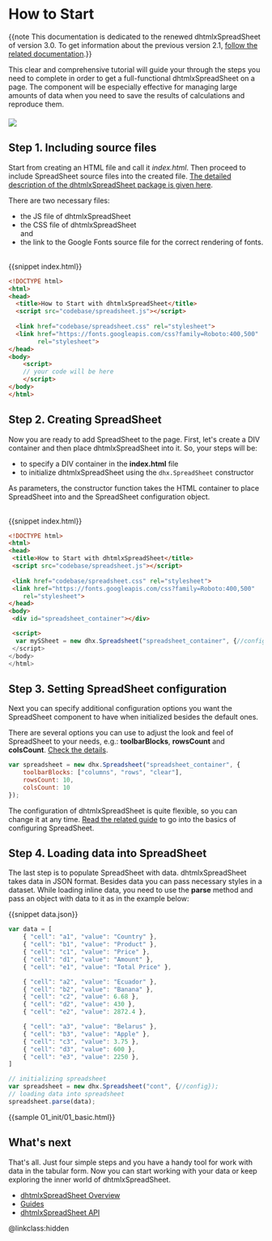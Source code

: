 How to Start
=============

{{note This documentation is dedicated to the renewed dhtmlxSpreadSheet of version 3.0. To get information about the previous version 2.1, 
[follow the related documentation](https://docs.dhtmlx.com/spreadsheet__index.html).}}

This clear and comprehensive tutorial will guide your through the steps you need to complete in order to get a full-functional dhtmlxSpreadSheet on a page. The component will be especially effective for 
managing large amounts of data when you need to save the results of calculations and reproduce them. 

<img style="margin: 20px auto; display: block;" src="spreadsheet_init.png">

Step 1. Including source files
----------------------

Start from creating an HTML file and call it *index.html*. Then proceed to include SpreadSheet source files into the created file. 
[The detailed description of the dhtmlxSpreadSheet package is given here](initialization.md#includingsourcefiles).

There are two necessary files:

- the JS file of dhtmlxSpreadSheet
- the CSS file of dhtmlxSpreadSheet<br>and
- the link to the Google Fonts source file for the correct rendering of fonts.<br><br>

{{snippet index.html}}
~~~html
<!DOCTYPE html>
<html>
<head>
  <title>How to Start with dhtmlxSpreadSheet</title>
  <script src="codebase/spreadsheet.js"></script>   
  
  <link href="codebase/spreadsheet.css" rel="stylesheet"> 
  <link href="https://fonts.googleapis.com/css?family=Roboto:400,500" 
  		rel="stylesheet">
</head>
<body>
	<script>
    // your code will be here
    </script>
</body>
</html>
~~~

Step 2. Creating SpreadSheet
---------------------

Now you are ready to add SpreadSheet to the page. First, let's create a DIV container and then place dhtmlxSpreadSheet into it. So, your steps will be:

- to specify a DIV container in the **index.html** file
- to initialize dhtmlxSpreadSheet using the `dhx.SpreadSheet` constructor

As parameters, the constructor function takes the HTML container to place SpreadSheet into and the SpreadSheet configuration object. <br><br>

{{snippet index.html}}
~~~html
<!DOCTYPE html>
<html>
<head>
 <title>How to Start with dhtmlxSpreadSheet</title>
 <script src="codebase/spreadsheet.js"></script>   
   
 <link href="codebase/spreadsheet.css" rel="stylesheet">  
 <link href="https://fonts.googleapis.com/css?family=Roboto:400,500" 
  	rel="stylesheet">
</head>
<body>
 <div id="spreadsheet_container"></div>

 <script>
  var mySSheet = new dhx.Spreadsheet("spreadsheet_container", {//config options});
 </script>
</body>
</html>
~~~

Step 3. Setting SpreadSheet configuration
----------------------------

Next you can specify additional configuration options you want the SpreadSheet component to have when initialized besides the default ones.

There are several options you can use to adjust the look and feel of SpreadSheet to your needs, e.g.: **toolbarBlocks**, **rowsCount** and **colsCount**. [Check the details](configuration.md).

~~~js
var spreadsheet = new dhx.Spreadsheet("spreadsheet_container", {
	toolbarBlocks: ["columns", "rows", "clear"],
	rowsCount: 10,
	colsCount: 10
});
~~~

The configuration of dhtmlxSpreadSheet is quite flexible, so you can change it at any time. [Read the related guide](configuration.md) to go into the basics of configuring SpreadSheet. 


Step 4. Loading data into SpreadSheet
-----------------

The last step is to populate SpreadSheet with data. dhtmlxSpreadSheet takes data in JSON format. Besides data you can pass necessary styles in a dataset. While loading inline data, you need to use the **parse** method and
pass an object with data to it as in the example below:

{{snippet data.json}}
~~~js
var data = [
	{ "cell": "a1", "value": "Country" },
	{ "cell": "b1", "value": "Product" },
	{ "cell": "c1", "value": "Price" },
	{ "cell": "d1", "value": "Amount" },
	{ "cell": "e1", "value": "Total Price" },

	{ "cell": "a2", "value": "Ecuador" },
	{ "cell": "b2", "value": "Banana" },
	{ "cell": "c2", "value": 6.68 },
	{ "cell": "d2", "value": 430 },
	{ "cell": "e2", "value": 2872.4 },

	{ "cell": "a3", "value": "Belarus" },
	{ "cell": "b3", "value": "Apple" },
	{ "cell": "c3", "value": 3.75 },
	{ "cell": "d3", "value": 600 },
	{ "cell": "e3", "value": 2250 },
]

// initializing spreadsheet
var spreadsheet = new dhx.Spreadsheet("cont", {//config});
// loading data into spreadsheet
spreadsheet.parse(data);
~~~

{{sample 01_init/01_basic.html}}

What's next
--------------

That's all. Just four simple steps and you have a handy tool for work with data in the tabular form. Now you can start working with your data or keep exploring the inner world of dhtmlxSpreadSheet.

- [dhtmlxSpreadSheet Overview](overview.md)
- [Guides](guides.md)
- [dhtmlxSpreadSheet API](api/refs/spreadsheet.md)

@linkclass:hidden
